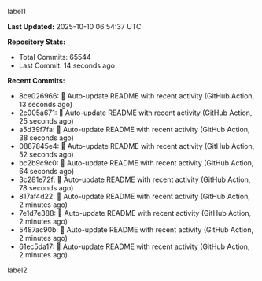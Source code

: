 
label1 
<!-- ACTIVITY_START -->
**Last Updated:** 2025-10-10 06:54:37 UTC

**Repository Stats:**
- Total Commits: 65544
- Last Commit: 14 seconds ago

**Recent Commits:**
- 8ce026966: 🤖 Auto-update README with recent activity (GitHub Action, 13 seconds ago)
- 2c005a671: 🤖 Auto-update README with recent activity (GitHub Action, 25 seconds ago)
- a5d39f7fa: 🤖 Auto-update README with recent activity (GitHub Action, 38 seconds ago)
- 0887845e4: 🤖 Auto-update README with recent activity (GitHub Action, 52 seconds ago)
- bc2b9c9c0: 🤖 Auto-update README with recent activity (GitHub Action, 64 seconds ago)
- 3c281e72f: 🤖 Auto-update README with recent activity (GitHub Action, 78 seconds ago)
- 817af4d22: 🤖 Auto-update README with recent activity (GitHub Action, 2 minutes ago)
- 7e1d7e388: 🤖 Auto-update README with recent activity (GitHub Action, 2 minutes ago)
- 5487ac90b: 🤖 Auto-update README with recent activity (GitHub Action, 2 minutes ago)
- 61ec5da17: 🤖 Auto-update README with recent activity (GitHub Action, 2 minutes ago)
<!-- ACTIVITY_END -->

label2
